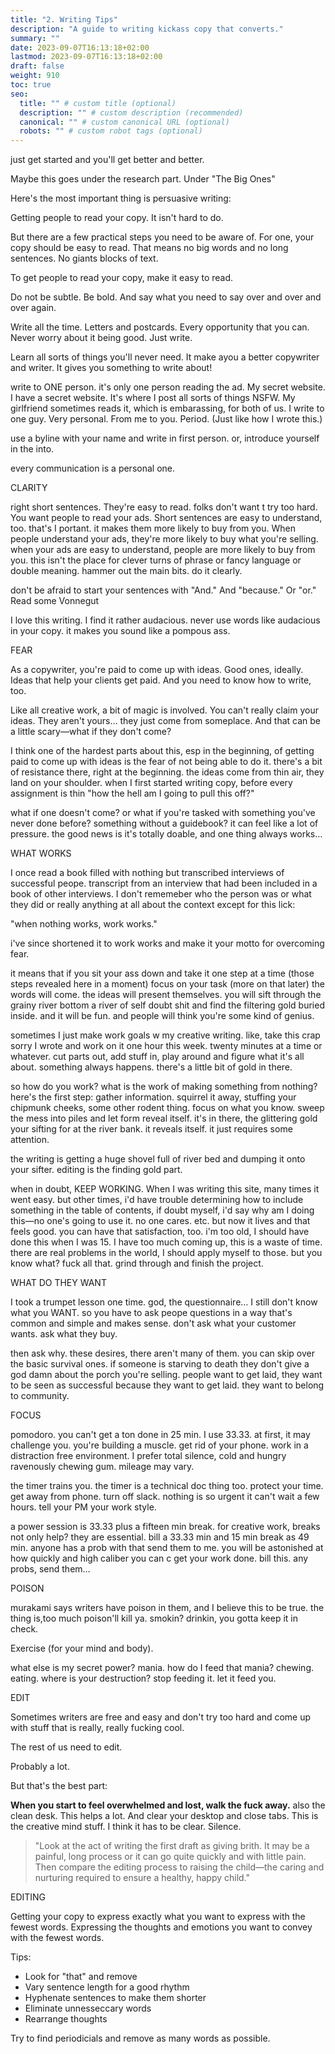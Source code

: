 ```yaml
---
title: "2. Writing Tips"
description: "A guide to writing kickass copy that converts."
summary: ""
date: 2023-09-07T16:13:18+02:00
lastmod: 2023-09-07T16:13:18+02:00
draft: false
weight: 910
toc: true
seo:
  title: "" # custom title (optional)
  description: "" # custom description (recommended)
  canonical: "" # custom canonical URL (optional)
  robots: "" # custom robot tags (optional)
---
```


just get started and you'll get better and better.

Maybe this goes under the research part. Under "The Big Ones"

Here's the most important thing is persuasive writing:

Getting people to read your copy. It isn't hard to do.

But there are a few practical steps you need to be aware of. For one, your copy should be easy to read. That means no big words and no long sentences. No giants blocks of text.



To get people to read your copy, make it easy to read.

Do not be subtle. Be bold. And say what you need to say over and over and over again.

Write all the time. Letters and postcards. Every opportunity that you can. Never worry about it being good. Just write.

Learn all sorts of things you'll never need. It make ayou a better copywriter and writer. It gives you something to write about!



write to ONE person. it's only one person reading the ad. My secret website. I have a secret website. It's where I post all sorts of things NSFW. My girlfriend sometimes reads it, which is embarassing, for both of us. I write to one guy. Very personal. From me to you. Period. (Just like how I wrote this.)

use a byline with your name and write in first person. or, introduce yourself in the into.

every communication is a personal one.

CLARITY



right short sentences. They're easy to read. folks don't want t try too hard.  You want people to read your ads. Short sentences are easy to understand, too. that's I portant. it makes them more likely to buy from you. When people understand your ads, they're more likely to buy what you're selling. when your ads are easy to understand, people are more likely to buy from you. this isn't the place for clever turns of phrase or fancy language or double meaning. hammer out the main bits. do it clearly.

don't be afraid to start your sentences with "And." And "because." Or "or." Read some Vonnegut

I love this writing. I find it rather audacious. never use words like audacious in your copy. it makes you sound like a pompous ass.

FEAR

As a copywriter, you're paid to come up with ideas. Good ones, ideally. Ideas that help your clients get paid. And you need to know how to write, too.

Like all creative work, a bit of magic is involved. You can't really claim your ideas. They aren't yours… they just come from someplace. And that can be a little scary—what if they don't come?

I think one of the hardest parts about this, esp in the beginning, of getting paid to come up with ideas is the fear of not being able to do it. there's a bit of resistance there, right at the beginning. the ideas come from thin air, they land on your shoulder. when I first started writing copy, before every assignment is thin "how the hell am I going to pull this off?"

what if one doesn't come? or what if you're tasked with something you've never done before? something without a guidebook? it can feel like a lot of pressure. the good news is it's totally doable, and one thing always works…

WHAT WORKS

I once read a book filled with nothing but transcribed interviews of successful peope. transcript from an interview that had been included in a book of other interviews. I don't rememeber who the person was or what they did or really anything at all about the context except for this lick:

"when nothing works, work works."

i've since shortened it to work works and make it your motto for overcoming fear.

it means that if you sit your ass down and take it one step at a time (those steps revealed here in a moment) focus on your task (more on that later) the words will come. the ideas will present themselves. you will sift through the grainy river bottom a river of self doubt shit and find the filtering gold buried inside. and it will be fun. and people will think you're some kind of genius.

sometimes I just make work goals w my creative writing. like, take this crap sorry I wrote and work on it one hour this week. twenty minutes at a time or whatever. cut parts out, add stuff in, play around and figure what it's all about. something always happens. there's a little bit of gold in there.

so how do you work? what is the work of making something from nothing? here's the first step: gather information. squirrel it away, stuffing your chipmunk cheeks, some other rodent thing. focus on what you know. sweep the mess into piles and let form reveal itself. it's in there, the glittering gold your sifting for at the river bank. it reveals itself. it just requires some attention.

the writing is getting a huge shovel full of river bed and dumping it onto your sifter. editing is the finding gold part.

when in doubt, KEEP WORKING. When I was writing this site, many times it went easy. but other times, i'd have trouble determining how to include something in the table of contents, if doubt myself, i'd say why am I doing this—no one's going to use it. no one cares. etc. but now it lives and that feels good. you can have that satisfaction, too. i'm too old, I should have done this when I was 15. I have too much coming up, this is a waste of time. there are real problems in the world, I should apply myself to those. but you know what? fuck all that. grind through and finish the project.

WHAT DO THEY WANT

I took a trumpet lesson one time. god, the questionnaire… I still don't know what you WANT. so you have to ask peope questions in a way that's common and simple and makes sense. don't ask what your customer wants. ask what they buy.

then ask why. these desires, there aren't many of them. you can skip over the basic survival ones. if someone is starving to death they don't give a god damn about the porch you're selling. people want to get laid, they want to be seen as successful because they want to get laid. they want to belong to community.

FOCUS

pomodoro. you can't get a ton done in 25 min. I use 33.33. at first, it may challenge you. you're building a muscle. get rid of your phone. work in a distraction free environment. I prefer total silence, cold and hungry ravenously chewing gum. mileage may vary.

the timer trains you. the timer is a technical doc thing too.
protect your time. get away from phone. turn off slack. nothing is so urgent it can't wait a few hours. tell your PM your work style.

a power session is 33.33 plus a fifteen min break. for creative work, breaks not only help? they are essential. bill a 33.33 min and 15 min break as 49 min. anyone has a prob with that send them to me. you will be astonished at how quickly and high caliber you can c get your work done. bill this. any probs, send them…

POISON

murakami says writers have poison in them, and I believe this to be true. the thing is,too much poison'll kill ya. smokin? drinkin, you gotta keep it in check.

Exercise (for your mind and body).

what else is my secret power? mania. how do I feed that mania? chewing. eating. where is your destruction? stop feeding it. let it feed you.

EDIT

Sometimes writers are free and easy and don't try too hard and come up with stuff that is really, really fucking cool.

The rest of us need to edit.

Probably a lot.

But that's the best part:

**When you start to feel overwhelmed and lost, walk the fuck away.** also the clean desk. This helps a lot. And clear your desktop and close tabs. This is the creative mind stuff. I think it has to be clear. Silence.

> "Look at the act of writing the first draft as giving brith. It may be a painful, long process or it can go quite quickly and with little pain. Then compare the editing process to raising the child&mdash;the caring and nurturing required to ensure a healthy, happy child."

EDITING

Getting your copy to express exactly what you want to express with the fewest words. Expressing the thoughts and emotions you want to convey with the fewest words.

Tips:
* Look for "that" and remove
* Vary sentence length for a good rhythm
* Hyphenate sentences to make them shorter
* Eliminate unnesseccary words
* Rearrange thoughts

Try to find periodicials and remove as many words as possible.
